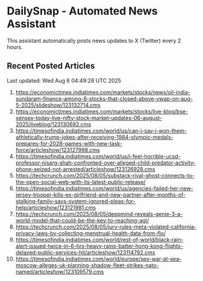 # DailySnap - Automated News Assistant

This assistant automatically posts news updates to X (Twitter) every 2 hours.

## Recent Posted Articles

Last updated: Wed Aug  6 04:49:28 UTC 2025

1. https://economictimes.indiatimes.com/markets/stocks/news/oil-india-sundaram-finance-among-8-stocks-that-closed-above-vwap-on-aug-5-2025/slideshow/123132714.cms
2. https://economictimes.indiatimes.com/markets/stocks/live-blog/bse-sensex-today-live-nifty-stock-market-updates-06-august-2025/liveblog/123130692.cms
3. https://timesofindia.indiatimes.com/world/us/can-i-say-i-won-them-athletically-trump-jokes-after-receiving-1984-olympic-medals-prepares-for-2028-games-with-new-task-force/articleshow/123127998.cms
4. https://timesofindia.indiatimes.com/world/us/i-feel-horrible-ucsd-professor-nisarg-shah-confronted-over-alleged-child-predator-activity-phone-seized-not-arrested/articleshow/123126928.cms
5. https://techcrunch.com/2025/08/05/substack-rival-ghost-connects-to-the-open-social-web-with-its-latest-public-release/
6. https://timesofindia.indiatimes.com/world/us/agencies-failed-her-new-jersey-trooper-kills-ex-girlfriend-and-new-partner-after-months-of-stalking-family-says-system-ignored-pleas-for-help/articleshow/123121981.cms
7. https://techcrunch.com/2025/08/05/deepmind-reveals-genie-3-a-world-model-that-could-be-the-key-to-reaching-agi/
8. https://techcrunch.com/2025/08/05/jury-rules-meta-violated-california-privacy-laws-by-collecting-menstrual-health-data-from-flo/
9. https://timesofindia.indiatimes.com/world/rest-of-world/black-rain-alert-issued-twice-in-6-hrs-heavy-rains-batter-hong-kong-flights-delayed-public-services-hit/articleshow/123114792.cms
10. https://timesofindia.indiatimes.com/world/europe/spy-war-at-sea-moscow-alleges-uk-planning-shadow-fleet-strikes-nato-named/articleshow/123109579.cms
